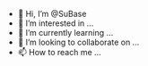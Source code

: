 - 👋 Hi, I’m @SuBase
- 👀 I’m interested in ...
- 🌱 I’m currently learning ...
- 💞️ I’m looking to collaborate on ...
- 📫 How to reach me ...

<!---
SuBase/SuBase is a ✨ special ✨ repository because its `README.md` (this file) appears on your GitHub profile.
You can click the Preview link to take a look at your changes.
--->
